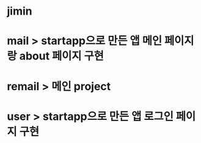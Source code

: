 # jimin

# mail > startapp으로 만든 앱 메인 페이지랑 about 페이지 구현
# remail > 메인 project
# user > startapp으로 만든 앱 로그인 페이지 구현

